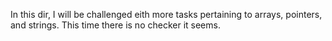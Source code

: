 In this dir, I will be challenged eith more tasks pertaining to arrays, pointers, and strings. This time there is no checker it seems.
